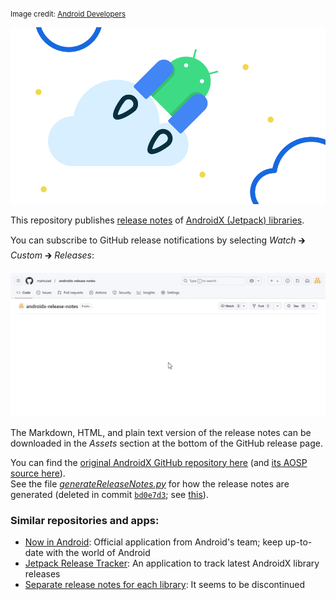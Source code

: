 <sup>

Image credit: [Android Developers]

</sup>

<div align="center">

![A fun picture of Android Jetpack](assets/android-jetpack.svg)

</div>

This repository publishes [release notes] of [AndroidX (Jetpack) libraries].

You can subscribe to GitHub release notifications by selecting
*Watch* 🡲 *Custom* 🡲 *Releases*:

<div align="center">
  <picture>
    <source media="(prefers-color-scheme: dark)" srcset="assets/how-to-subscribe-dark.gif">
    <source media="(prefers-color-scheme: light)" srcset="assets/how-to-subscribe-light.gif">
    <img alt="How to subscribe" src="assets/how-to-subscribe-light.gif">
  </picture>
</div>

The Markdown, HTML, and plain text version of the release notes can be downloaded
in the *Assets* section at the bottom of the GitHub release page.

You can find the [original AndroidX GitHub repository here] (and [its AOSP source here]).  
See the file *[generateReleaseNotes.py]* for how the release notes are generated (deleted in commit [`bd0e7d3`](https://github.com/androidx/androidx/commit/bd0e7d36a49e83974c9cca55044dd84d5779fd93); see [this](https://github.com/androidx/androidx/blob/1cba44b5b1d14aca5441452374fb809c7d1044e8/buildSrc/public/src/main/kotlin/androidx/build/BuildServerConfiguration.kt#L96)).

### Similar repositories and apps:
  - [Now in Android]: Official application from Android's team; keep up-to-date with the world of Android
  - [Jetpack Release Tracker]: An application to track latest AndroidX library releases
  - [Separate release notes for each library]: It seems to be discontinued


[Android Developers]: https://developer.android.com/jetpack
[release notes]: https://developer.android.com/jetpack/androidx/versions/all-channel
[AndroidX (Jetpack) libraries]: https://developer.android.com/jetpack/androidx/versions
[original AndroidX GitHub repository here]: https://github.com/androidx/androidx
[its AOSP source here]: https://android.googlesource.com/platform/frameworks/support/
[generateReleaseNotes.py]: https://github.com/androidx/androidx/blob/859aae63bdb92645d03acdc741a2edafb0c6ce5d/development/release-notes/generateReleaseNotes.py
[Now in Android]: https://github.com/android/nowinandroid
[Jetpack Release Tracker]: https://github.com/lmj0011/jetpack-release-tracker
[Separate release notes for each library]: https://github.com/androidx-releases
